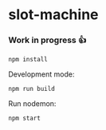 # slot-machine

### Work in progress :+1:

```
npm install
```

Development mode:

```
npm run build
```

Run nodemon:

```
npm start
```
